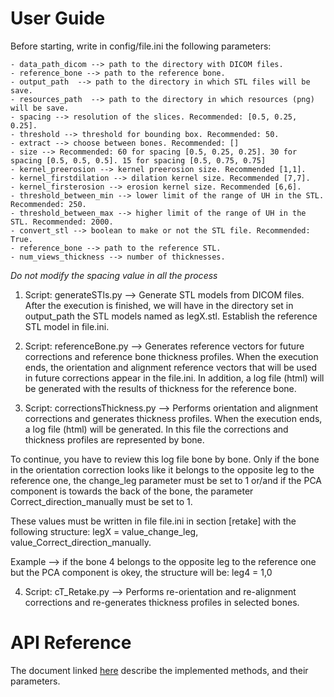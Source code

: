 # User Guide



Before starting, write in config/file.ini the following parameters:

	- data_path_dicom --> path to the directory with DICOM files.
	- reference_bone --> path to the reference bone.
	- output_path  --> path to the directory in which STL files will be save.
	- resources_path  --> path to the directory in which resources (png) will be save.
	- spacing --> resolution of the slices. Recommended: [0.5, 0.25, 0.25].
	- threshold --> threshold for bounding box. Recommended: 50.
	- extract --> choose between bones. Recommended: []
	- size --> Recommended: 60 for spacing [0.5, 0.25, 0.25]. 30 for spacing [0.5, 0.5, 0.5]. 15 for spacing [0.5, 0.75, 0.75]
	- kernel_preerosion --> kernel preerosion size. Recommended [1,1].
	- kernel_firstdilation --> dilation kernel size. Recommended [7,7].
	- kernel_firsterosion --> erosion kernel size. Recommended [6,6].
	- threshold_between_min --> lower limit of the range of UH in the STL. Recommended: 250.
	- threshold_between_max --> higher limit of the range of UH in the STL. Recommended: 2000.
	- convert_stl --> boolean to make or not the STL file. Recommended: True.
	- reference_bone --> path to the reference STL.
	- num_views_thickness --> number of thicknesses.

*Do not modify the spacing value in all the process*

1. Script: generateSTls.py --> Generate STL models from DICOM files.
	After the execution is finished, we will have in the directory set in output_path the STL models named as legX.stl.
	Establish the reference STL model in file.ini.

2. Script: referenceBone.py --> Generates reference vectors for future corrections and reference bone thickness profiles. 
	When the execution ends, the orientation and alignment reference vectors that will be used in future corrections appear in the file.ini.
	In addition, a log file (html) will be generated with the results of thickness for the reference bone.

3. Script: correctionsThickness.py --> Performs orientation and alignment corrections and generates thickness profiles.
	When the execution ends, a log file (html) will be generated. In this file the corrections and thickness profiles are represented by bone.

To continue, you have to review this log file bone by bone. Only if the bone in the orientation correction looks like it belongs to the opposite leg to the reference one, the change_leg parameter must be set to 1 or/and if the PCA component is towards the back of the bone, the parameter Correct_direction_manually must be set to 1.

These values must be written in file file.ini in section [retake] with the following structure: legX = value_change_leg, value_Correct_direction_manually.

Example --> if the bone 4 belongs to the opposite leg to the reference one but the PCA component is okey, the structure will be: leg4 = 1,0

4. Script: cT_Retake.py --> Performs re-orientation and re-alignment corrections and re-generates thickness profiles in selected bones.

# API Reference

The document linked [here](API-Reference.md) describe the implemented methods, and their parameters.


